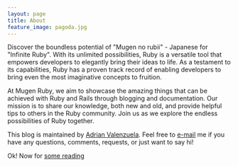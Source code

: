 ```yaml
---
layout: page
title: About
feature_image: pagoda.jpg
---
```


Discover the boundless potential of "Mugen no rubii" - Japanese for "Infinite Ruby". With its unlimited possibilities, Ruby is a versatile tool that empowers developers to elegantly bring their ideas to life. As a testament to its capabilities, Ruby has a proven track record of enabling developers to bring even the most imaginative concepts to fruition.

At Mugen Ruby, we aim to showcase the amazing things that can be achieved with Ruby and Rails through blogging and documentation. Our mission is to share our knowledge, both new and old, and provide helpful tips to others in the Ruby community. Join us as we explore the endless possibilities of Ruby together.

This blog is maintained by <a href="https://adrianvalenz.com" target="_blank" class="text-red-500 font-medium">Adrian Valenzuela</a>. Feel free to <a href="mailto:adriavalenz.web@gmail.com?subject=<your subject> : from MugenRuby.com" onclick="window.fathom.trackGoal('UT9FOLPZ', 0);" class="text-red-500 font-medium">e-mail</a> me if you have any questions, comments, requests, or just want to say hi!

Ok! Now for <a href="https://mugenruby.com">some reading</a>
